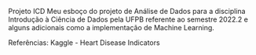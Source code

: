 Projeto ICD
Meu esboço do projeto de Análise de Dados para a disciplina Introdução à Ciência de Dados pela UFPB referente ao semestre 2022.2 e
alguns adicionais como a implementação de Machine Learning.

Referências:
Kaggle - Heart Disease Indicators
